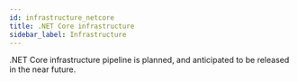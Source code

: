 ```yaml
---
id: infrastructure_netcore
title: .NET Core infrastructure
sidebar_label: Infrastructure
---
```


.NET Core infrastructure pipeline is planned, and anticipated to be released in the near future.


